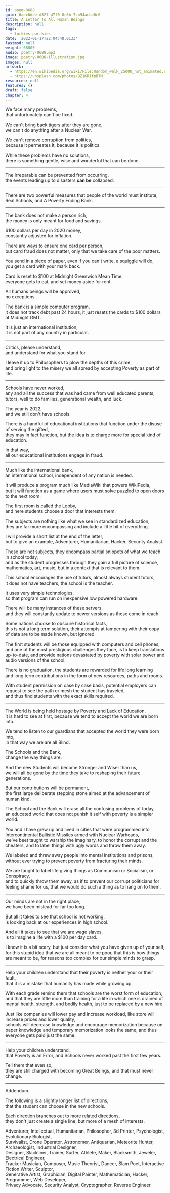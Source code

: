 ```yaml
---
id: poem-0688
guid: 6aec6dde-d527-47f0-8c6b-7cb94acbe0c6
title: A Letter To All Human Beings
description: null
tags:
  - furkies-purrkies
date: '2022-01-17T22:04:48.013Z'
lastmod: null
weight: 68800
audio: poetry-0688.mp3
image: poetry-0688-illustration.jpg
images: null
artwork:
  - https://en.wikipedia.org/wiki/File:Random_walk_25000_not_animated.svg
  - https://unsplash.com/photos/9Z1KRIfpBTM
resources: null
features: {}
draft: false
chapter: 4
---
```


We face many problems,\
that unfortunately can't be fixed.

We can't bring back tigers after they are gone,\
we can't do anything after a Nuclear War.

We can't remove corruption from politics,\
because it permeates it, because it is politics.

While these problems have no solutions,\
there is something gentle, wise and wonderful that can be done.

---

The irreparable can be prevented from occurring,\
the events leading up to disasters **can be** collapsed.

---

There are two powerful measures that people of the world must institute,\
Real Schools, and A Poverty Ending Bank.

---

The bank does not make a person rich,\
the money is only meant for food and savings.

$100 dollars per day in 2020 money,\
constantly adjusted for inflation.

There are ways to ensure one card per person,\
but card fraud does not matter, only that we take care of the poor matters.

You send in a piece of paper, even if you can't write, a squiggle will do,\
you get a card with your mark back.

Card is reset to $100 at Midnight Greenwich Mean Time,\
everyone gets to eat, and set money aside for rent.

All humans beings will be approved,\
no exceptions.

The bank is a simple computer program,\
it does not track debt past 24 hours, it just resets the cards to $100 dollars at Midnight GMT.

It is just an international institution,\
it is not part of any country in particular.

---

Critics, please understand,\
and understand for what you stand for.

I leave it up to Philosophers to plow the depths of this crime,\
and bring light to the misery we all spread by accepting Poverty as part of life.

---

Schools have never worked,\
any and all the success that was had came from well educated parents, tutors, well to do families, generational wealth, and luck.

The year is 2022,\
and we still don't have schools.

There is a handful of educational institutions that function under the disuse of serving the gifted,\
they may in fact function, but the idea is to charge more for special kind of education.

In that way,\
all our educational institutions engage in fraud.

---

Much like the international bank,\
an international school, independent of any nation is needed.

It will produce a program much like MediaWiki that powers WikiPedia,\
but it will function as a game where users must solve puzzled to open doors to the next room.

The first room is called the Lobby,\
and here students choose a door that interests them.

The subjects are nothing like what we see in standardized education,\
they are far more encompassing and include a little bit of everything.

I will provide a short list at the end of the letter,\
but to give an example, Adventurer, Humanitarian, Hacker, Security Analyst.

These are not subjects, they encompass partial snippets of what we teach in school today,\
and as the student progresses through they gain a full picture of science, mathematics, art, music, but in a context that is relevant to them.

This school encourages the use of tutors, almost always student tutors,\
it does not have teachers, the school is the teacher.

It uses very simple technologies,\
so that program can run on inexpensive low powered hardware.

There will be many instances of these servers,\
and they will constantly update to newer versions as those come in reach.

Some nations choose to obscure historical facts,\
this is not a long term solution, their attempts at tampering with their copy of data are to be made known, but ignored.

The first students will be those equipped with computers and cell phones,\
and one of the most prestigious challenges they face, is to keep translations up-to-date, and provide nations devastated by poverty with solar power and audio versions of the school.

There is no graduation, the students are rewarded for life long learning\
and long term contributions in the form of new resources, paths and rooms.

With student permission on case by case basis, potential employers can request to see the path or mesh the student has traveled,\
and thus find students with the exact skills required.

---

The World is being held hostage by Poverty and Lack of Education,\
it is hard to see at first, because we tend to accept the world we are born into.

We tend to listen to our guardians that accepted the world they were born into,\
in that way we are are all Blind.

The Schools and the Bank,\
change the way things are.

And the new Students will become Stronger and Wiser than us,\
we will all be gone by the time they take to reshaping their future generations.

But our contributions will be permanent,\
the first large deliberate stepping stone aimed at the advancement of human kind.

The School and the Bank will erase all the confusing problems of today,\
an educated world that does not punish it self with poverty is a simpler world.

You and I have grew up and lived in cities that were programmed into Intercontinental Ballistic Missiles armed with Nuclear Warheads,\
we've beet taught to warship the imaginary, to honor the corrupt and the cheaters, and to label things with ugly words and throw them away.

We labeled and threw away people into mental institutions and prisons,\
without ever trying to prevent poverty from fracturing their minds.

We are taught to label life giving things as Communism or Socialism, or Conspiracy,\
and to quickly throw them away, as if to prevent our corrupt politicians for feeling shame for us, that we would do such a thing as to hang on to them.

---

Our minds are not in the right place,\
we have been mislead for far too long.

But all it takes to see that school is not working,\
is looking back at our experiences in high school.

And all it takes to see that we are wage slaves,\
is to imagine a life with a $100 per day card.

I know it is a bit scary, but just consider what you have given up of your self,\
for this stupid idea that we are all meant to be poor, that this is how things are meant to be, for reasons too complex for our simple minds to grasp.

---

Help your children understand that their poverty is neither your or their fault,\
that it is a mistake that humanity has made while growing up.

With each grade remind them that schools are the worst form of education,\
and that they are little more than training for a life in which one is drained of mental health, strength, and bodily health, just to be replaced by a new hire.

Just like companies will lower pay and increase workload, like store will increase prices and lower quality,\
schools will decrease knowledge and encourage memorization because on paper knowledge and temporary memorization looks the same, and thus everyone gets paid just the same.

---

Help your children understand,\
that Poverty is an Error, and Schools never worked past the first few years.

Tell them that even so,\
they are still charged with becoming Great Beings, and that must never change.

---

Addendum.

The following is a slightly longer list of directions,\
that the student can choose in the new schools.

Each direction branches out to more related directions,\
they don't just create a single line, but more of a mesh of interests.

Adventurer, Intellectual, Humanitarian, Philosopher, 3d Printer, Psychologist, Evolutionary Biologist,\
Survivalist, Drone Operator, Astronomer, Antiquarian, Meteorite Hunter, Archaeologist, Industrial Designer,\
Designer, Slackliner, Trainer, Surfer, Athlete, Maker, Blacksmith, Jeweler, Electrical Engineer,\
Tracker Musician, Composer, Music Theorist, Dancer, Slam Poet, Interactive Fiction Writer, Sculptor,\
Generative Artist, Graphician, Digital Painter, Mathematician, Hacker, Programmer, Web Developer,\
Privacy Advocate, Security Analyst, Cryptographer, Reverse Engineer.
